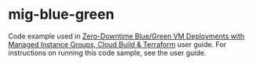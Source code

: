 # mig-blue-green
Code example used in [Zero-Downtime Blue/Green VM Deployments with Managed Instance Groups, Cloud Build & Terraform](https://cloud.google.com/build/docs/deploying-builds/deploy-compute-engine) user guide. For instructions on running this code sample, see the user guide.